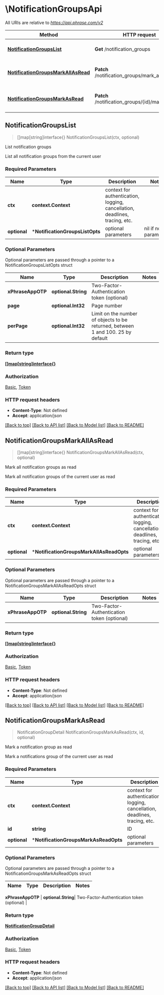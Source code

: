 # \NotificationGroupsApi

All URIs are relative to *https://api.phrase.com/v2*

Method | HTTP request | Description
------------- | ------------- | -------------
[**NotificationGroupsList**](NotificationGroupsApi.md#NotificationGroupsList) | **Get** /notification_groups | List notification groups
[**NotificationGroupsMarkAllAsRead**](NotificationGroupsApi.md#NotificationGroupsMarkAllAsRead) | **Patch** /notification_groups/mark_all_as_read | Mark all notification groups as read
[**NotificationGroupsMarkAsRead**](NotificationGroupsApi.md#NotificationGroupsMarkAsRead) | **Patch** /notification_groups/{id}/mark_as_read | Mark a notification group as read



## NotificationGroupsList

> []map[string]interface{} NotificationGroupsList(ctx, optional)

List notification groups

List all notification groups from the current user

### Required Parameters


Name | Type | Description  | Notes
------------- | ------------- | ------------- | -------------
**ctx** | **context.Context** | context for authentication, logging, cancellation, deadlines, tracing, etc.
 **optional** | ***NotificationGroupsListOpts** | optional parameters | nil if no parameters

### Optional Parameters

Optional parameters are passed through a pointer to a NotificationGroupsListOpts struct


Name | Type | Description  | Notes
------------- | ------------- | ------------- | -------------
 **xPhraseAppOTP** | **optional.String**| Two-Factor-Authentication token (optional) | 
 **page** | **optional.Int32**| Page number | 
 **perPage** | **optional.Int32**| Limit on the number of objects to be returned, between 1 and 100. 25 by default | 

### Return type

[**[]map[string]interface{}**](object.md)

### Authorization

[Basic](../README.md#Basic), [Token](../README.md#Token)

### HTTP request headers

- **Content-Type**: Not defined
- **Accept**: application/json

[[Back to top]](#) [[Back to API list]](../README.md#documentation-for-api-endpoints)
[[Back to Model list]](../README.md#documentation-for-models)
[[Back to README]](../README.md)


## NotificationGroupsMarkAllAsRead

> []map[string]interface{} NotificationGroupsMarkAllAsRead(ctx, optional)

Mark all notification groups as read

Mark all notification groups of the current user as read

### Required Parameters


Name | Type | Description  | Notes
------------- | ------------- | ------------- | -------------
**ctx** | **context.Context** | context for authentication, logging, cancellation, deadlines, tracing, etc.
 **optional** | ***NotificationGroupsMarkAllAsReadOpts** | optional parameters | nil if no parameters

### Optional Parameters

Optional parameters are passed through a pointer to a NotificationGroupsMarkAllAsReadOpts struct


Name | Type | Description  | Notes
------------- | ------------- | ------------- | -------------
 **xPhraseAppOTP** | **optional.String**| Two-Factor-Authentication token (optional) | 

### Return type

[**[]map[string]interface{}**](object.md)

### Authorization

[Basic](../README.md#Basic), [Token](../README.md#Token)

### HTTP request headers

- **Content-Type**: Not defined
- **Accept**: application/json

[[Back to top]](#) [[Back to API list]](../README.md#documentation-for-api-endpoints)
[[Back to Model list]](../README.md#documentation-for-models)
[[Back to README]](../README.md)


## NotificationGroupsMarkAsRead

> NotificationGroupDetail NotificationGroupsMarkAsRead(ctx, id, optional)

Mark a notification group as read

Mark a notifications group of the current user as read

### Required Parameters


Name | Type | Description  | Notes
------------- | ------------- | ------------- | -------------
**ctx** | **context.Context** | context for authentication, logging, cancellation, deadlines, tracing, etc.
**id** | **string**| ID | 
 **optional** | ***NotificationGroupsMarkAsReadOpts** | optional parameters | nil if no parameters

### Optional Parameters

Optional parameters are passed through a pointer to a NotificationGroupsMarkAsReadOpts struct


Name | Type | Description  | Notes
------------- | ------------- | ------------- | -------------

 **xPhraseAppOTP** | **optional.String**| Two-Factor-Authentication token (optional) | 

### Return type

[**NotificationGroupDetail**](notification_group_detail.md)

### Authorization

[Basic](../README.md#Basic), [Token](../README.md#Token)

### HTTP request headers

- **Content-Type**: Not defined
- **Accept**: application/json

[[Back to top]](#) [[Back to API list]](../README.md#documentation-for-api-endpoints)
[[Back to Model list]](../README.md#documentation-for-models)
[[Back to README]](../README.md)

